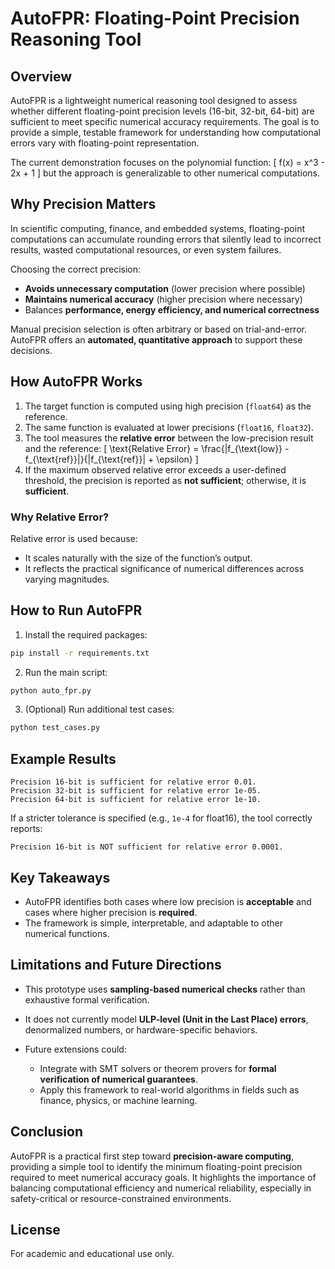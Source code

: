 # AutoFPR: Floating-Point Precision Reasoning Tool

## Overview
AutoFPR is a lightweight numerical reasoning tool designed to assess whether different floating-point precision levels (16-bit, 32-bit, 64-bit) are sufficient to meet specific numerical accuracy requirements. The goal is to provide a simple, testable framework for understanding how computational errors vary with floating-point representation.

The current demonstration focuses on the polynomial function:
\[
f(x) = x^3 - 2x + 1
\]
but the approach is generalizable to other numerical computations.

## Why Precision Matters
In scientific computing, finance, and embedded systems, floating-point computations can accumulate rounding errors that silently lead to incorrect results, wasted computational resources, or even system failures.

Choosing the correct precision:
- **Avoids unnecessary computation** (lower precision where possible)
- **Maintains numerical accuracy** (higher precision where necessary)
- Balances **performance, energy efficiency, and numerical correctness**

Manual precision selection is often arbitrary or based on trial-and-error. AutoFPR offers an **automated, quantitative approach** to support these decisions.

## How AutoFPR Works
1. The target function is computed using high precision (`float64`) as the reference.
2. The same function is evaluated at lower precisions (`float16`, `float32`).
3. The tool measures the **relative error** between the low-precision result and the reference:
\[
\text{Relative Error} = \frac{|f_{\text{low}} - f_{\text{ref}}|}{|f_{\text{ref}}| + \epsilon}
\]
4. If the maximum observed relative error exceeds a user-defined threshold, the precision is reported as **not sufficient**; otherwise, it is **sufficient**.

### Why Relative Error?
Relative error is used because:
- It scales naturally with the size of the function’s output.
- It reflects the practical significance of numerical differences across varying magnitudes.

## How to Run AutoFPR

1. Install the required packages:
```bash
pip install -r requirements.txt
````

2. Run the main script:

```bash
python auto_fpr.py
```

3. (Optional) Run additional test cases:

```bash
python test_cases.py
```

## Example Results

```
Precision 16-bit is sufficient for relative error 0.01.
Precision 32-bit is sufficient for relative error 1e-05.
Precision 64-bit is sufficient for relative error 1e-10.
```

If a stricter tolerance is specified (e.g., `1e-4` for float16), the tool correctly reports:

```
Precision 16-bit is NOT sufficient for relative error 0.0001.
```

## Key Takeaways

* AutoFPR identifies both cases where low precision is **acceptable** and cases where higher precision is **required**.
* The framework is simple, interpretable, and adaptable to other numerical functions.

## Limitations and Future Directions

* This prototype uses **sampling-based numerical checks** rather than exhaustive formal verification.
* It does not currently model **ULP-level (Unit in the Last Place) errors**, denormalized numbers, or hardware-specific behaviors.
* Future extensions could:

  * Integrate with SMT solvers or theorem provers for **formal verification of numerical guarantees**.
  * Apply this framework to real-world algorithms in fields such as finance, physics, or machine learning.

## Conclusion

AutoFPR is a practical first step toward **precision-aware computing**, providing a simple tool to identify the minimum floating-point precision required to meet numerical accuracy goals. It highlights the importance of balancing computational efficiency and numerical reliability, especially in safety-critical or resource-constrained environments.

## License

For academic and educational use only.
